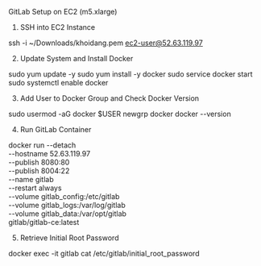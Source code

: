 
GitLab Setup on EC2 (m5.xlarge)

1. SSH into EC2 Instance

ssh -i ~/Downloads/khoidang.pem ec2-user@52.63.119.97

2. Update System and Install Docker

sudo yum update -y
sudo yum install -y docker
sudo service docker start
sudo systemctl enable docker

3. Add User to Docker Group and Check Docker Version

sudo usermod -aG docker $USER
newgrp docker
docker --version

4. Run GitLab Container

docker run --detach \
  --hostname 52.63.119.97 \
  --publish 8080:80 \
  --publish 8004:22 \
  --name gitlab \
  --restart always \
  --volume gitlab_config:/etc/gitlab \
  --volume gitlab_logs:/var/log/gitlab \
  --volume gitlab_data:/var/opt/gitlab \
  gitlab/gitlab-ce:latest

5. Retrieve Initial Root Password

docker exec -it gitlab cat /etc/gitlab/initial_root_password
